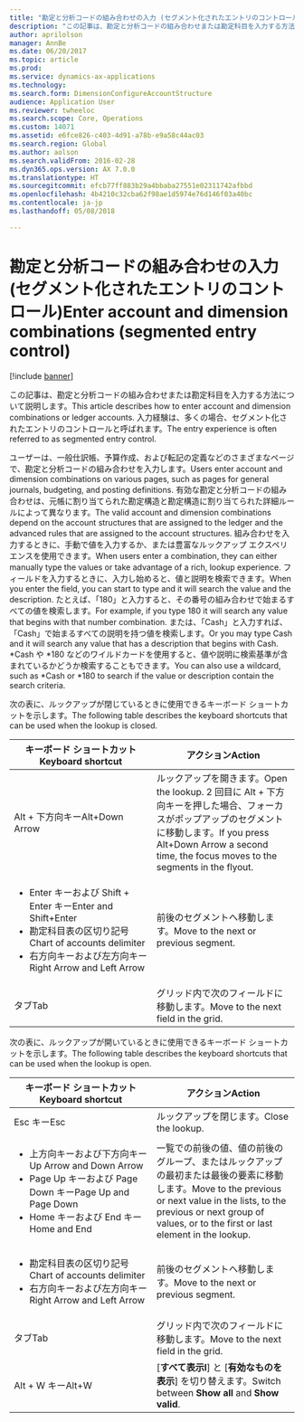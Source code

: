 ```yaml
---
title: "勘定と分析コードの組み合わせの入力 (セグメント化されたエントリのコントロール)"
description: "この記事は、勘定と分析コードの組み合わせまたは勘定科目を入力する方法について説明します。 入力経験は、多くの場合、セグメント化されたエントリのコントロールと呼ばれます。"
author: aprilolson
manager: AnnBe
ms.date: 06/20/2017
ms.topic: article
ms.prod: 
ms.service: dynamics-ax-applications
ms.technology: 
ms.search.form: DimensionConfigureAccountStructure
audience: Application User
ms.reviewer: twheeloc
ms.search.scope: Core, Operations
ms.custom: 14071
ms.assetid: e6fce826-c403-4d91-a78b-e9a58c44ac03
ms.search.region: Global
ms.author: aolson
ms.search.validFrom: 2016-02-28
ms.dyn365.ops.version: AX 7.0.0
ms.translationtype: HT
ms.sourcegitcommit: efcb77ff883b29a4bbaba27551e02311742afbbd
ms.openlocfilehash: 4b4210c32cba62f98ae1d5974e76d146f03a40bc
ms.contentlocale: ja-jp
ms.lasthandoff: 05/08/2018

---
```


# <a name="enter-account-and-dimension-combinations-segmented-entry-control"></a><span data-ttu-id="92784-104">勘定と分析コードの組み合わせの入力 (セグメント化されたエントリのコントロール)</span><span class="sxs-lookup"><span data-stu-id="92784-104">Enter account and dimension combinations (segmented entry control)</span></span>

[!include [banner](../includes/banner.md)]

<span data-ttu-id="92784-105">この記事は、勘定と分析コードの組み合わせまたは勘定科目を入力する方法について説明します。</span><span class="sxs-lookup"><span data-stu-id="92784-105">This article describes how to enter account and dimension combinations or ledger accounts.</span></span> <span data-ttu-id="92784-106">入力経験は、多くの場合、セグメント化されたエントリのコントロールと呼ばれます。</span><span class="sxs-lookup"><span data-stu-id="92784-106">The entry experience is often referred to as segmented entry control.</span></span>

<span data-ttu-id="92784-107">ユーザーは、一般仕訳帳、予算作成、および転記の定義などのさまざまなページで、勘定と分析コードの組み合わせを入力します。</span><span class="sxs-lookup"><span data-stu-id="92784-107">Users enter account and dimension combinations on various pages, such as pages for general journals, budgeting, and posting definitions.</span></span> <span data-ttu-id="92784-108">有効な勘定と分析コードの組み合わせは、元帳に割り当てられた勘定構造と勘定構造に割り当てられた詳細ルールによって異なります。</span><span class="sxs-lookup"><span data-stu-id="92784-108">The valid account and dimension combinations depend on the account structures that are assigned to the ledger and the advanced rules that are assigned to the account structures.</span></span> <span data-ttu-id="92784-109">組み合わせを入力するときに、手動で値を入力するか、または豊富なルックアップ エクスペリエンスを使用できます。</span><span class="sxs-lookup"><span data-stu-id="92784-109">When users enter a combination, they can either manually type the values or take advantage of a rich, lookup experience.</span></span> <span data-ttu-id="92784-110">フィールドを入力するときに、入力し始めると、値と説明を検索できます。</span><span class="sxs-lookup"><span data-stu-id="92784-110">When you enter the field, you can start to type and it will search the value and the description.</span></span> <span data-ttu-id="92784-111">たとえば、「180」と入力すると、その番号の組み合わせで始まるすべての値を検索します。</span><span class="sxs-lookup"><span data-stu-id="92784-111">For example, if you type 180 it will search any value that begins with that number combination.</span></span> <span data-ttu-id="92784-112">または、「Cash」と入力すれば、「Cash」で始まるすべての説明を持つ値を検索します。</span><span class="sxs-lookup"><span data-stu-id="92784-112">Or you may type Cash and it will search any value that has a description that begins with Cash.</span></span> <span data-ttu-id="92784-113">\*Cash や \*180 などのワイルドカードを使用すると、値や説明に検索基準が含まれているかどうか検索することもできます。</span><span class="sxs-lookup"><span data-stu-id="92784-113">You can also use a wildcard, such as \*Cash or \*180 to search if the value or description contain the search criteria.</span></span> 

<span data-ttu-id="92784-114">次の表に、ルックアップが閉じているときに使用できるキーボード ショートカットを示します。</span><span class="sxs-lookup"><span data-stu-id="92784-114">The following table describes the keyboard shortcuts that can be used when the lookup is closed.</span></span>

<table>
<colgroup>
<col width="50%" />
<col width="50%" />
</colgroup>
<thead>
<tr class="header">
<th><span data-ttu-id="92784-115">キーボード ショートカット</span><span class="sxs-lookup"><span data-stu-id="92784-115">Keyboard shortcut</span></span></th>
<th><span data-ttu-id="92784-116">アクション</span><span class="sxs-lookup"><span data-stu-id="92784-116">Action</span></span></th>
</tr>
</thead>
<tbody>
<tr class="odd">
<td><span data-ttu-id="92784-117">Alt + 下方向キー</span><span class="sxs-lookup"><span data-stu-id="92784-117">Alt+Down Arrow</span></span></td>
<td><span data-ttu-id="92784-118">ルックアップを開きます。</span><span class="sxs-lookup"><span data-stu-id="92784-118">Open the lookup.</span></span> <span data-ttu-id="92784-119">2 回目に Alt + 下方向キーを押した場合、フォーカスがポップアップのセグメントに移動します。</span><span class="sxs-lookup"><span data-stu-id="92784-119">If you press Alt+Down Arrow a second time, the focus moves to the segments in the flyout.</span></span></td>
</tr>
<tr class="even">
<td><ul>
<li><span data-ttu-id="92784-120">Enter キーおよび Shift + Enter キー</span><span class="sxs-lookup"><span data-stu-id="92784-120">Enter and Shift+Enter</span></span></li>
<li><span data-ttu-id="92784-121">勘定科目表の区切り記号</span><span class="sxs-lookup"><span data-stu-id="92784-121">Chart of accounts delimiter</span></span></li>
<li><span data-ttu-id="92784-122">右方向キーおよび左方向キー</span><span class="sxs-lookup"><span data-stu-id="92784-122">Right Arrow and Left Arrow</span></span></li>
</ul></td>
<td><span data-ttu-id="92784-123">前後のセグメントへ移動します。</span><span class="sxs-lookup"><span data-stu-id="92784-123">Move to the next or previous segment.</span></span></td>
</tr>
<tr class="odd">
<td><span data-ttu-id="92784-124">タブ</span><span class="sxs-lookup"><span data-stu-id="92784-124">Tab</span></span></td>
<td><span data-ttu-id="92784-125">グリッド内で次のフィールドに移動します。</span><span class="sxs-lookup"><span data-stu-id="92784-125">Move to the next field in the grid.</span></span></td>
</tr>
</tbody>
</table>

<span data-ttu-id="92784-126">次の表に、ルックアップが開いているときに使用できるキーボード ショートカットを示します。</span><span class="sxs-lookup"><span data-stu-id="92784-126">The following table describes the keyboard shortcuts that can be used when the lookup is open.</span></span>

<table>
<colgroup>
<col width="50%" />
<col width="50%" />
</colgroup>
<thead>
<tr class="header">
<th><span data-ttu-id="92784-127">キーボード ショートカット</span><span class="sxs-lookup"><span data-stu-id="92784-127">Keyboard shortcut</span></span></th>
<th><span data-ttu-id="92784-128">アクション</span><span class="sxs-lookup"><span data-stu-id="92784-128">Action</span></span></th>
</tr>
</thead>
<tbody>
<tr class="odd">
<td><span data-ttu-id="92784-129">Esc キー</span><span class="sxs-lookup"><span data-stu-id="92784-129">Esc</span></span></td>
<td><span data-ttu-id="92784-130">ルックアップを閉じます。</span><span class="sxs-lookup"><span data-stu-id="92784-130">Close the lookup.</span></span></td>
</tr>
<tr class="even">
<td><ul>
<li><span data-ttu-id="92784-131">上方向キーおよび下方向キー</span><span class="sxs-lookup"><span data-stu-id="92784-131">Up Arrow and Down Arrow</span></span></li>
<li><span data-ttu-id="92784-132">Page Up キーおよび Page Down キー</span><span class="sxs-lookup"><span data-stu-id="92784-132">Page Up and Page Down</span></span></li>
<li><span data-ttu-id="92784-133">Home キーおよび End キー</span><span class="sxs-lookup"><span data-stu-id="92784-133">Home and End</span></span></li>
</ul></td>
<td><span data-ttu-id="92784-134">一覧での前後の値、値の前後のグループ、またはルックアップの最初または最後の要素に移動します。</span><span class="sxs-lookup"><span data-stu-id="92784-134">Move to the previous or next value in the lists, to the previous or next group of values, or to the first or last element in the lookup.</span></span></td>
</tr>
<tr class="odd">
<td><ul>
<li><span data-ttu-id="92784-135">勘定科目表の区切り記号</span><span class="sxs-lookup"><span data-stu-id="92784-135">Chart of accounts delimiter</span></span></li>
<li><span data-ttu-id="92784-136">右方向キーおよび左方向キー</span><span class="sxs-lookup"><span data-stu-id="92784-136">Right Arrow and Left Arrow</span></span></li>
</ul></td>
<td><span data-ttu-id="92784-137">前後のセグメントへ移動します。</span><span class="sxs-lookup"><span data-stu-id="92784-137">Move to the next or previous segment.</span></span></td>
</tr>
<tr class="even">
<td><span data-ttu-id="92784-138">タブ</span><span class="sxs-lookup"><span data-stu-id="92784-138">Tab</span></span></td>
<td><span data-ttu-id="92784-139">グリッド内で次のフィールドに移動します。</span><span class="sxs-lookup"><span data-stu-id="92784-139">Move to the next field in the grid.</span></span></td>
</tr>
<tr class="odd">
<td><span data-ttu-id="92784-140">Alt + W キー</span><span class="sxs-lookup"><span data-stu-id="92784-140">Alt+W</span></span></td>
<td><span data-ttu-id="92784-141">[<strong>すべて表示l</strong>] と [<strong>有効なものを表示</strong>] を切り替えます。</span><span class="sxs-lookup"><span data-stu-id="92784-141">Switch between <strong>Show all</strong> and <strong>Show valid</strong>.</span></span></td>
</tr>
</tbody>
</table>






